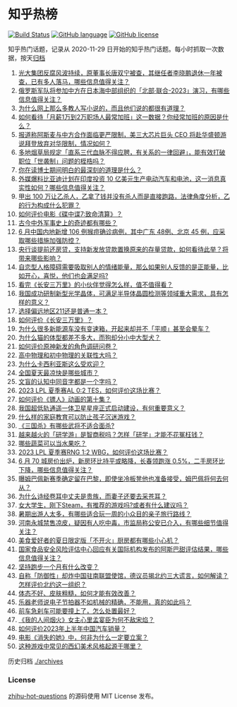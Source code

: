 # 知乎热榜
[![Build Status](https://github.com/ToWeLong/zhihu-hot-questions/workflows/CI/badge.svg)](https://github.com/ToWeLong/zhihu-hot-questions/actions)
[![GitHub language](https://img.shields.io/badge/language-golang-orange.svg)](https://golang.org/)
[![GitHub license](https://img.shields.io/github/license/ToWeLong/zhihu-hot-questions)](https://github.com/ToWeLong/zhihu-hot-questions/blob/main/LICENSE)

知乎热门话题，记录从 2020-11-29 日开始的知乎热门话题。每小时抓取一次数据，按天[归档](./archives)

<!-- BEGIN -->

1. [光大集团反腐风波持续，原董事长唐双宁被查，其继任者李晓鹏退休一年被查，已有多人落马，哪些信息值得关注？](https://www.zhihu.com/question/612238610)
1. [俄罗斯军队将参加中方在日本海中部组织的「北部·联合-2023」演习，有哪些信息值得关注？](https://www.zhihu.com/question/612256734)
1. [为什么网上那么多教人写小说的，而且他们说的都很有道理？](https://www.zhihu.com/question/604580559)
1. [如何看待「月薪1万到2万职场人最常加班」这一数据？你经常加班的原因是什么？](https://www.zhihu.com/question/612093014)
1. [报道称阿斯麦与中方合作面临更严限制，美三大芯片巨头 CEO 将赴华盛顿游说拜登放弃对华限制，情况如何？](https://www.zhihu.com/question/612263218)
1. [多地烟草局规定「直系三代血脉不得应聘，有关系的一律回避」，能有效打破职位「世袭制」问题的桎梏吗？](https://www.zhihu.com/question/612250346)
1. [你在读博士期间明白的最深刻的道理是什么？](https://www.zhihu.com/question/33336270)
1. [外媒爆料比亚迪计划在印度投资 10 亿美元生产电动汽车和电池，这一消息真实性如何？哪些信息值得关注？](https://www.zhihu.com/question/612174510)
1. [甲出 100 万让乙杀人，乙拿了钱并没有杀人而是直接跑路，法律角度分析，乙的行为构成什么犯罪？](https://www.zhihu.com/question/600455294)
1. [如何评价电影《碟中谍7:致命清算》？](https://www.zhihu.com/question/611996759)
1. [古今中外军事史上的奇迹都有哪些？](https://www.zhihu.com/question/360696679)
1. [6 月中国内地新增 106 例猴痘确诊病例，其中广东 48例、北京 45 例，应采取哪些措施加强防控？](https://www.zhihu.com/question/612162948)
1. [央行谈提前还房贷，支持新发放贷款置换原来的存量贷款，如何看待此举？将带来哪些影响？](https://www.zhihu.com/question/612071508)
1. [自恋型人格障碍需要吸取别人的情绪能量，那么如果别人反馈的是正能量，比如开心，喜悦，他们也会满足吗?](https://www.zhihu.com/question/585027133)
1. [看完《长安三万里》的小伙伴觉得怎么样，值不值得看？](https://www.zhihu.com/question/611300327)
1. [我国成功研制新型光学晶体，可满足半导体晶圆检测等领域重大需求，具有怎样的意义？](https://www.zhihu.com/question/612183799)
1. [选择偏远地区211还是普通一本？](https://www.zhihu.com/question/611440270)
1. [如何评价《长安三万里》？](https://www.zhihu.com/question/611328020)
1. [为什么很多新能源车没有变速箱，开起来却并不「平顺」甚至会晕车？](https://www.zhihu.com/question/611489240)
1. [为什么猫的体型都差不多大，而狗却分小中大型犬？](https://www.zhihu.com/question/578576993)
1. [如何评价原神新发的角色调研问卷？](https://www.zhihu.com/question/612182699)
1. [高中物理和初中物理的关联性大吗？](https://www.zhihu.com/question/609951879)
1. [为什么卡西利亚斯这么受欢迎？](https://www.zhihu.com/question/611810417)
1. [全国夏天最凉快是哪些城市？](https://www.zhihu.com/question/277395907)
1. [文盲的认知中同音字都是一个字吗？](https://www.zhihu.com/question/378100141)
1. [2023 LPL 夏季赛AL 0:2 TES，如何评价这场比赛？](https://www.zhihu.com/question/612136533)
1. [如何评价《镖人》动画的第十集？](https://www.zhihu.com/question/611878204)
1. [我国超低轨通遥一体卫星星座正式启动建设，有何重要意义？](https://www.zhihu.com/question/611879918)
1. [什么样的家庭教育可以防止孩子沉迷游戏？](https://www.zhihu.com/question/610126228)
1. [《三国杀》有哪些武将不适合面杀?](https://www.zhihu.com/question/366425831)
1. [越来越火的「研学游」是智商税吗？怎样「研学」才能不花冤枉钱？](https://www.zhihu.com/question/612083009)
1. [哪些蔬菜可以当水果吃？](https://www.zhihu.com/question/608466405)
1. [2023 LPL 夏季赛RNG 1:2 WBG，如何评价这场比赛？](https://www.zhihu.com/question/612166842)
1. [6 月 70 城房价出炉，新房环比持平或略降，长春领跑涨 0.5%，二手房环比下降，哪些信息值得关注？](https://www.zhihu.com/question/612256763)
1. [曝姆巴佩新赛季确定留在巴黎，即使坐冷板凳他也准备接受，姆巴佩将何去何从？](https://www.zhihu.com/question/611896250)
1. [为什么诗经卷耳中丈夫是贵族，而妻子还要去采苍耳？](https://www.zhihu.com/question/412045360)
1. [女大学生，刚下Steam，有推荐的游戏吗?或者有什么建议吗？](https://www.zhihu.com/question/586324918)
1. [暑期出游人太多，有哪些适合玩一周的小众目的亲子旅行路线？](https://www.zhihu.com/question/609232544)
1. [河南永城禁售凉皮，疑因有人吃中毒，市监局称公安已介入，有哪些细节值得关注？](https://www.zhihu.com/question/612252659)
1. [美食爱好者的夏日限定版「不开火」厨房都有哪些小心机？](https://www.zhihu.com/question/603623766)
1. [国家食品安全风险评估中心回应有关国际机构发布的阿斯巴甜评估结果，哪些信息值得关注？](https://www.zhihu.com/question/612185238)
1. [坚持跑步一个月有什么改变？](https://www.zhihu.com/question/610778217)
1. [自称「防御性」却炸中国驻南联盟使馆，德议员揭北约三大谎言，如何解读？怎样评价北约这一组织？](https://www.zhihu.com/question/612186062)
1. [体态不好、皮肤粗糙，如何才能有效改善？](https://www.zhihu.com/question/605626021)
1. [乐器老师说电子节拍器不如机械的精确，不能用，真的如此吗？](https://www.zhihu.com/question/610474125)
1. [前车急刹车可能要撞上了，怎么处置最好？](https://www.zhihu.com/question/611173034)
1. [《我的人间烟火》女主心里孟宴臣为何不敌宋焰？](https://www.zhihu.com/question/611215460)
1. [如何评价2023年上半年中国汽车销量？](https://www.zhihu.com/question/611481085)
1. [电影《消失的她》中，何非为什么一定要立案？](https://www.zhihu.com/question/610438404)
1. [这种游戏中常见的西幻美术风格起源于哪里？](https://www.zhihu.com/question/611786453)

<!-- END -->

历史归档 [./archives](./archives)


### License
[zhihu-hot-questions](https://github.com/towelong/zhihu-hot-questions) 的源码使用 MIT License 发布。